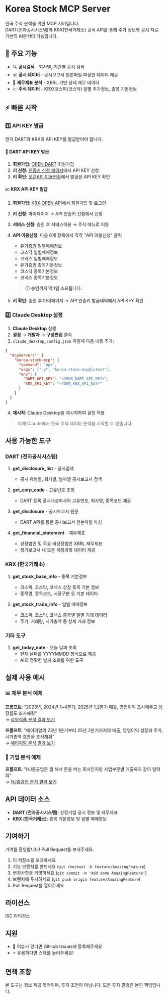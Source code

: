 # Korea Stock MCP Server

한국 주식 분석을 위한 MCP 서버입니다.  
DART(전자공시시스템)와 KRX(한국거래소) 공식 API를 통해 주가 정보와 공시 자료 기반의 AI분석이 가능합니다.

## 🎯 주요 기능

- 🔍 **공시검색** - 회사별, 기간별 공시 검색
- 📊 **공시 데이터** - 공시보고서 원본파일 파싱한 데이터 제공
- 💼 **재무제표 분석** - XBRL 기반 상세 재무 데이터
- 📈 **주식 데이터** - KRX(코스피/코스닥) 일별 주가정보, 종목 기본정보

## ⚡ 빠른 시작

### 1️⃣ API KEY 발급

먼저 DART와 KRX의 API KEY를 발급받아야 합니다.

#### 📝 DART API KEY 발급

1. **회원가입**: [OPEN DART](https://opendart.fss.or.kr) 회원가입
2. **키 신청**: [인증키 신청 페이지](https://opendart.fss.or.kr/uss/umt/EgovMberInsertView.do)에서 API KEY 신청
3. **키 확인**: [오픈API 이용현황](https://opendart.fss.or.kr/mng/apiUsageStatusView.do)에서 발급된 API KEY 확인

#### 📈 KRX API KEY 발급

1. **회원가입**: [KRX OPEN API](https://openapi.krx.co.kr/contents/OPP/MAIN/main/index.cmd)에서 회원가입 및 로그인
2. **키 신청**: 마이페이지 → API 인증키 신청에서 신청
3. **서비스 신청**: 승인 후 서비스이용 → 주식 메뉴로 이동
4. **API 이용신청**: 다음 6개 항목에서 각각 "API 이용신청" 클릭

   - 유가증권 일별매매정보
   - 코스닥 일별매매정보
   - 코넥스 일별매매정보
   - 유가증권 종목기본정보
   - 코스닥 종목기본정보
   - 코넥스 종목기본정보

   > ⏱️ **승인까지 약 1일 소요됩니다.**

5. **키 확인**: 승인 후 마이페이지 → API 인증키 발급내역에서 API KEY 확인

### 2️⃣ Claude Desktop 설정

1. **Claude Desktop** 실행
2. **설정** → **개발자** → **구성편집** 클릭
3. `claude_desktop_config.json` 파일에 다음 내용 추가:

```json
{
  "mcpServers": {
    "korea-stock-mcp": {
      "command": "npx",
      "args": ["-y", "korea-stock-mcp@latest"],
      "env": {
        "DART_API_KEY": "<YOUR_DART_API_KEY>",
        "KRX_API_KEY": "<YOUR_KRX_API_KEY>"
      }
    }
  }
}
```

4. **재시작**: Claude Desktop을 재시작하여 설정 적용

> 이제 Claude에서 한국 주식 데이터 분석을 시작할 수 있습니다.

## 사용 가능한 도구

### DART (전자공시시스템)

1. **get_disclosure_list** - 공시검색

   - 공시 유형별, 회사별, 날짜별 공시보고서 검색

2. **get_corp_code** - 고유번호 조회

   - DART 등록 공시대상회사의 고유번호, 회사명, 종목코드 제공

3. **get_disclosure** - 공시보고서 원문

   - DART API를 통한 공시보고서 원본파일 파싱

4. **get_financial_statement** - 재무제표
   - 상장법인 및 주요 비상장법인 XBRL 재무제표
   - 정기보고서 내 모든 계정과목 데이터 제공

### KRX (한국거래소)

1. **get_stock_base_info** - 종목 기본정보

   - 코스피, 코스닥, 코넥스 상장 종목 기본 정보
   - 종목명, 종목코드, 시장구분 등 기본 데이터

2. **get_stock_trade_info** - 일별 매매정보
   - 코스피, 코스닥, 코넥스 종목별 일별 거래 데이터
   - 주가, 거래량, 시가총액 등 상세 거래 정보

### 기타 도구

1. **get_today_date** - 오늘 날짜 조회
   - 현재 날짜를 YYYYMMDD 형식으로 제공
   - AI의 정확한 날짜 조회를 위한 도구

## 실제 사용 예시

### 📊 재무 분석 예제

**프롬프트**: "2023년, 2024년 1~4분기, 2025년 1,2분기 매출, 영업이익 조사해주고 성장률도 조사해줘"  
→ [삼양식품 분석 결과 보기](./example/삼양식품.md)

**프롬프트**: "에이피알의 23년 1분기부터 25년 2분기까지의 매출, 영업이익 성장과 주가, 시가총액 흐름을 조사해줘"  
→ [에이피알 분석 결과 보기](./example/에이피알.md)

### 🏢 기업 분석 예제

**프롬프트**: "HJ중공업은 뭘 해서 돈을 버는 회사인지랑 사업부문별 매출까지 같이 알려줘"  
→ [HJ중공업 분석 결과 보기](./example/HJ중공업.md)

## API 데이터 소스

- **DART (전자공시시스템)**: 상장기업 공시 정보 및 재무제표
- **KRX (한국거래소)**: 종목 기본정보 및 일별 매매정보

## 기여하기

기여를 환영합니다! Pull Request를 보내주세요.

1. 이 저장소를 포크하세요
2. 기능 브랜치를 만드세요 (`git checkout -b feature/AmazingFeature`)
3. 변경사항을 커밋하세요 (`git commit -m 'Add some AmazingFeature'`)
4. 브랜치에 푸시하세요 (`git push origin feature/AmazingFeature`)
5. Pull Request를 열어주세요

## 라이선스

ISC 라이선스

## 지원

- 🐛 이슈가 있다면 GitHub Issues에 등록해주세요
- ⭐ 유용하다면 스타를 눌러주세요!

## 면책 조항

본 도구는 정보 제공 목적이며, 투자 조언이 아닙니다. 모든 투자 결정은 본인 책임입니다.

